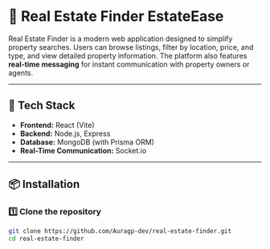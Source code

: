 # 🏡 Real Estate Finder EstateEase

Real Estate Finder is a modern web application designed to simplify property searches. Users can browse listings, filter by location, price, and type, and view detailed property information. The platform also features **real-time messaging** for instant communication with property owners or agents.

--- 
 
## 🚀 Tech Stack
 
- **Frontend:** React (Vite) 
- **Backend:** Node.js, Express
- **Database:** MongoDB (with Prisma ORM)
- **Real-Time Communication:** Socket.io

---

## 📦 Installation 

### **1️⃣ Clone the repository**
```sh
git clone https://github.com/Auragp-dev/real-estate-finder.git
cd real-estate-finder
